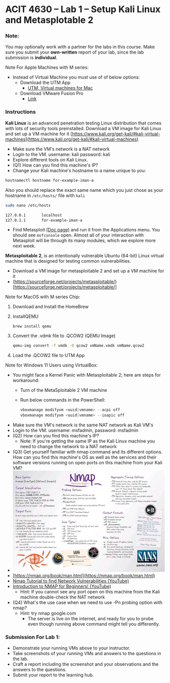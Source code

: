 # ACIT 4630 – Lab 1 – Setup Kali Linux and Metasplotable 2

### Note: 
You may optionally work with a partner for the labs in this course. Make sure you submit your **own-written** report of your lab, since the lab submission is **individual**.


Note For Apple Machines with M series:
- Instead of Virtual Machine you must use of of below options:
    - Download the UTM App
        - [UTM, Virtual machines for Mac](https://getutm.app/)
    - Download VMware Fusion Pro
        - [Link](https://blogs.vmware.com/teamfusion/2024/05/fusion-pro-now-available-free-for-personal-use.html)

### Instructions
**Kali Linux** is an advanced penetration testing Linux distribution that comes with lots of security tools preinstalled. Download a VM image for Kali Linux and set up a VM machine for it [https://www.kali.org/get-kali/#kali-virtual-machines](https://www.kali.org/get-kali/#kali-virtual-machines)

- Make sure the VM's network is a NAT network
- Login to the VM. username: kali password: kali
- Explore different tools on Kali Linux.
- (Q1) How can you find this machine's IP?
- Change your Kali machine's hostname to a name unique to you:

```sh
hostnamectl hostname for-example-iman-a
```
Also you should replace the exact same name which you just chose as your hostname in `/etc/hosts/` file with `kali`

```sh
sudo nano /etc/hosts
```

```plaintext
127.0.0.1       localhost
127.0.1.1       for-example-iman-a
```

- Find Metasploit [(Doc page)](https://www.offsec.com/metasploit-unleashed/introduction/) and run it from the Applications menu. You should see `msfconsole` open. Almost all of your interaction with Metasploit will be through its many modules, which we explore more next week.

**Metasploitable 2**, is an intentionally vulnerable Ubuntu (64-bit) Linux virtual machine that is designed for testing common vulnerabilities.
- Download a VM image for metasploitable 2 and set up a VM machine for it
- (https://sourceforge.net/projects/metasploitable/)[https://sourceforge.net/projects/metasploitable/]

Note for MacOS with M series Chip:
1. Download and Install the HomeBrew
2. InstallQEMU

    ```sh
    brew install qemu
    ```

3.	Convert the .vdmk file to .QCOW2 (QEMU Image)

    ```sh
    qemu-img convert -f vmdk -O qcow2 vmName.vmdk vmName.qcow2
    ```

4.	Load the .QCOW2 file to UTM App

Note for Windows 11 Users using VirtualBox:
-	You might face a Kernel Panic with Metasploitable 2; here are steps for workaround:
    -	Turn of the MetaSploitable 2 VM machine
    -	Run below commands in the PowerShell:

        ```powershell
        vboxmanage modifyvm <uuid|vmname> --acpi off
        vboxmanage modifyvm <uuid|vmname> --ioapic off
        ```
-	Make sure the VM's network is the same NAT network as Kali VM's
-	Login to the VM. username: msfadmin, password: msfadmin
-	(Q2) How can you find this machine's IP?
    - Note: If you're getting the same IP as the Kali Linux machine you need to change the network to a NAT network
-	(Q3) Get yourself familiar with nmap command and its different options. How can you find this machine's OS as well as the services and their software versions running on open ports on this machine from your Kali VM?
-	![nmap-cheatsheet.jpg](../images/nmap-cheatsheet.jpg)
-	[https://nmap.org/book/man.html](https://nmap.org/book/man.html)
-	[Nmap Tutorial to find Network Vulnerabilities (YouTube)](https://youtu.be/4t4kBkMsDbQ?si=EtiqpWknYs2GBDH_)
-	[Introduction to NMAP for Beginners! (YouTube)](https://youtu.be/NYgDzO8iQJ0?si=NcbmoceDVjTYUAM8)
    - Hint: If you cannot see any port open on this machine from the Kali machine double-check the NAT network
- (Q4) What's the use case when we need to use -Pn probing option with nmap?
    - Hint: try nmap google.com
        - The server is live on the internet, and ready for you to probe even though running above command might tell you differently.



### Submission For Lab 1:
- Demonstrate your running VMs above to your instructor.
- Take screenshots of your running VMs and answers to the questions in the lab. 
- Craft a report including the screenshot and your observations and the answers to the questions. 
- Submit your report to the learning hub.